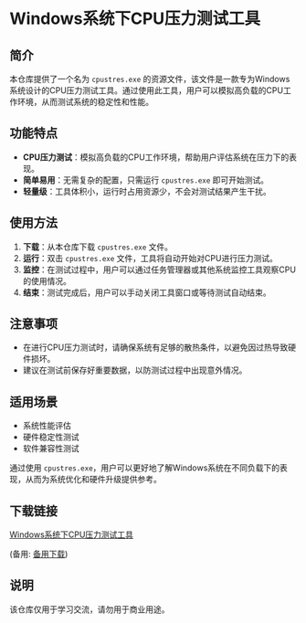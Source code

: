 # Windows系统下CPU压力测试工具

## 简介

本仓库提供了一个名为 `cpustres.exe` 的资源文件，该文件是一款专为Windows系统设计的CPU压力测试工具。通过使用此工具，用户可以模拟高负载的CPU工作环境，从而测试系统的稳定性和性能。

## 功能特点

- **CPU压力测试**：模拟高负载的CPU工作环境，帮助用户评估系统在压力下的表现。
- **简单易用**：无需复杂的配置，只需运行 `cpustres.exe` 即可开始测试。
- **轻量级**：工具体积小，运行时占用资源少，不会对测试结果产生干扰。

## 使用方法

1. **下载**：从本仓库下载 `cpustres.exe` 文件。
2. **运行**：双击 `cpustres.exe` 文件，工具将自动开始对CPU进行压力测试。
3. **监控**：在测试过程中，用户可以通过任务管理器或其他系统监控工具观察CPU的使用情况。
4. **结束**：测试完成后，用户可以手动关闭工具窗口或等待测试自动结束。

## 注意事项

- 在进行CPU压力测试时，请确保系统有足够的散热条件，以避免因过热导致硬件损坏。
- 建议在测试前保存好重要数据，以防测试过程中出现意外情况。

## 适用场景

- 系统性能评估
- 硬件稳定性测试
- 软件兼容性测试

通过使用 `cpustres.exe`，用户可以更好地了解Windows系统在不同负载下的表现，从而为系统优化和硬件升级提供参考。

## 下载链接
[Windows系统下CPU压力测试工具](https://pan.quark.cn/s/15f28c7b1cb2) 

(备用: [备用下载](https://pan.baidu.com/s/18iwOPFOLLzeSpydx3Wkmhw?pwd=1234))

## 说明

该仓库仅用于学习交流，请勿用于商业用途。
